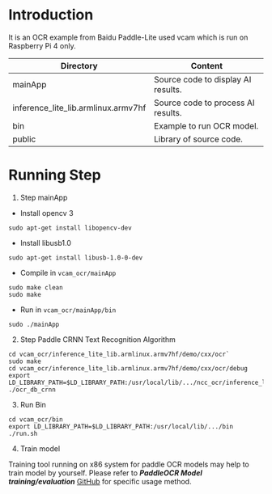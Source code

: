 # Introduction

It is an OCR example from Baidu Paddle-Lite used vcam which is run on Raspberry Pi 4 only.

| Directory                           | Content                            |
| ----------------------------------- | ---------------------------------- |
| mainApp                             | Source code to display AI results. |
| inference_lite_lib.armlinux.armv7hf | Source code to process AI results. |
| bin                                 | Example to run OCR model.          |
| public                              | Library of source code.            |



# Running Step

1. Step  mainApp 

- Install opencv 3
```
sudo apt-get install libopencv-dev
```

- Install libusb1.0
```
sudo apt-get install libusb-1.0-0-dev
```


- Compile in `vcam_ocr/mainApp`
```
sudo make clean
sudo make
```

- Run in `vcam_ocr/mainApp/bin`
```
sudo ./mainApp
```

2. Step  Paddle CRNN Text Recognition Algorithm

```
cd vcam_ocr/inference_lite_lib.armlinux.armv7hf/demo/cxx/ocr`
sudo make
cd vcam_ocr/inference_lite_lib.armlinux.armv7hf/demo/cxx/ocr/debug
export LD_LIBRARY_PATH=$LD_LIBRARY_PATH:/usr/local/lib/.../ncc_ocr/inference_lite_lib.armlinux.armv7hf/demo/cxx/ocr/debug
./ocr_db_crnn
```

3. Run Bin
```
cd vcam_ocr/bin
export LD_LIBRARY_PATH=$LD_LIBRARY_PATH:/usr/local/lib/.../bin
./run.sh
```

4. Train model

Training tool running on x86 system for paddle OCR models may help to train model by yourself.
Please refer to ***PaddleOCR  Model training/evaluation*** [GitHub](https://github.com/PaddlePaddle/PaddleOCR/blob/release/1.1/doc/doc_en/detection_en.md) for specific usage method.

  

